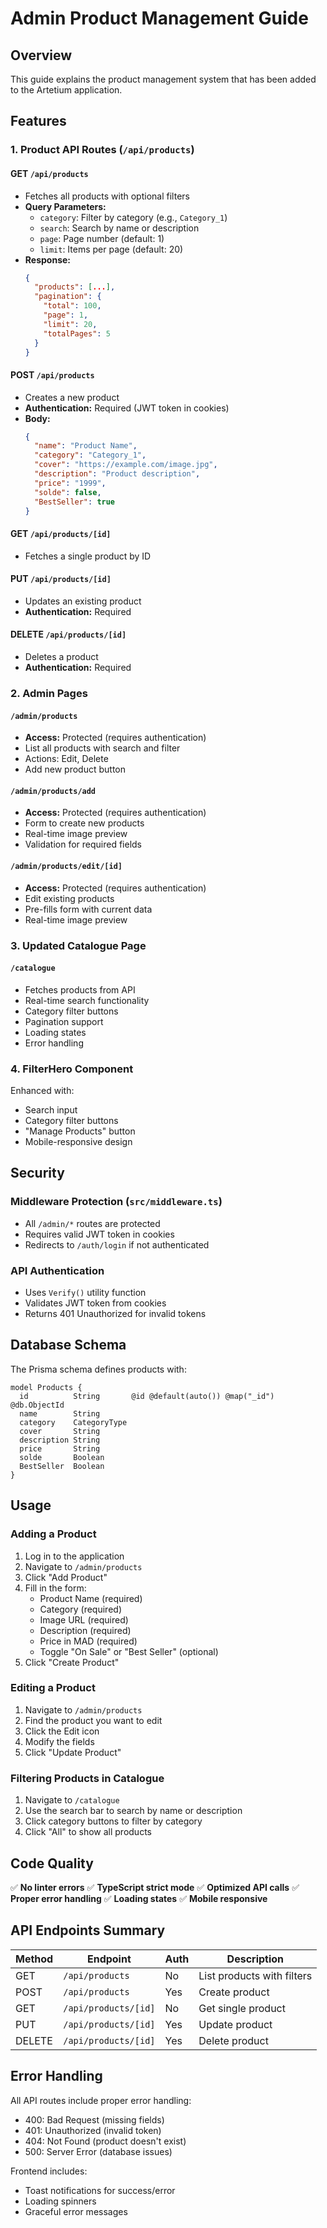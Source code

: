 # Admin Product Management Guide

## Overview
This guide explains the product management system that has been added to the Artetium application.

## Features

### 1. **Product API Routes** (`/api/products`)

#### GET `/api/products`
- Fetches all products with optional filters
- **Query Parameters:**
  - `category`: Filter by category (e.g., `Category_1`)
  - `search`: Search by name or description
  - `page`: Page number (default: 1)
  - `limit`: Items per page (default: 20)
- **Response:**
  ```json
  {
    "products": [...],
    "pagination": {
      "total": 100,
      "page": 1,
      "limit": 20,
      "totalPages": 5
    }
  }
  ```

#### POST `/api/products`
- Creates a new product
- **Authentication:** Required (JWT token in cookies)
- **Body:**
  ```json
  {
    "name": "Product Name",
    "category": "Category_1",
    "cover": "https://example.com/image.jpg",
    "description": "Product description",
    "price": "1999",
    "solde": false,
    "BestSeller": true
  }
  ```

#### GET `/api/products/[id]`
- Fetches a single product by ID

#### PUT `/api/products/[id]`
- Updates an existing product
- **Authentication:** Required

#### DELETE `/api/products/[id]`
- Deletes a product
- **Authentication:** Required

### 2. **Admin Pages**

#### `/admin/products`
- **Access:** Protected (requires authentication)
- List all products with search and filter
- Actions: Edit, Delete
- Add new product button

#### `/admin/products/add`
- **Access:** Protected (requires authentication)
- Form to create new products
- Real-time image preview
- Validation for required fields

#### `/admin/products/edit/[id]`
- **Access:** Protected (requires authentication)
- Edit existing products
- Pre-fills form with current data
- Real-time image preview

### 3. **Updated Catalogue Page**

#### `/catalogue`
- Fetches products from API
- Real-time search functionality
- Category filter buttons
- Pagination support
- Loading states
- Error handling

### 4. **FilterHero Component**
Enhanced with:
- Search input
- Category filter buttons
- "Manage Products" button
- Mobile-responsive design

## Security

### Middleware Protection (`src/middleware.ts`)
- All `/admin/*` routes are protected
- Requires valid JWT token in cookies
- Redirects to `/auth/login` if not authenticated

### API Authentication
- Uses `Verify()` utility function
- Validates JWT token from cookies
- Returns 401 Unauthorized for invalid tokens

## Database Schema

The Prisma schema defines products with:
```prisma
model Products {
  id          String       @id @default(auto()) @map("_id") @db.ObjectId
  name        String
  category    CategoryType
  cover       String
  description String
  price       String
  solde       Boolean
  BestSeller  Boolean
}
```

## Usage

### Adding a Product
1. Log in to the application
2. Navigate to `/admin/products`
3. Click "Add Product"
4. Fill in the form:
   - Product Name (required)
   - Category (required)
   - Image URL (required)
   - Description (required)
   - Price in MAD (required)
   - Toggle "On Sale" or "Best Seller" (optional)
5. Click "Create Product"

### Editing a Product
1. Navigate to `/admin/products`
2. Find the product you want to edit
3. Click the Edit icon
4. Modify the fields
5. Click "Update Product"

### Filtering Products in Catalogue
1. Navigate to `/catalogue`
2. Use the search bar to search by name or description
3. Click category buttons to filter by category
4. Click "All" to show all products

## Code Quality

✅ **No linter errors**
✅ **TypeScript strict mode**
✅ **Optimized API calls**
✅ **Proper error handling**
✅ **Loading states**
✅ **Mobile responsive**

## API Endpoints Summary

| Method | Endpoint | Auth | Description |
|--------|----------|------|-------------|
| GET | `/api/products` | No | List products with filters |
| POST | `/api/products` | Yes | Create product |
| GET | `/api/products/[id]` | No | Get single product |
| PUT | `/api/products/[id]` | Yes | Update product |
| DELETE | `/api/products/[id]` | Yes | Delete product |

## Error Handling

All API routes include proper error handling:
- 400: Bad Request (missing fields)
- 401: Unauthorized (invalid token)
- 404: Not Found (product doesn't exist)
- 500: Server Error (database issues)

Frontend includes:
- Toast notifications for success/error
- Loading spinners
- Graceful error messages

